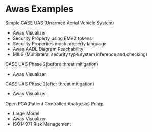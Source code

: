 # Awas Examples #

Simple CASE UAS (Unarmed Aerial Vehicle System)

* Awas Visualizer
* Security Property using EMV2 tokens
* Security Properties mock property language
* Awas AADL Diagram Reachability
* MILS (Multilateral security type system inference and checking)

CASE UAS Phase 2(before threat mitigation)

* Awas Visualizer


CASE UAS Phase 2(after threat mitigation)

* Awas Visualizer


Open PCA(Patient Controlled Analgesic) Pump

* Large Model
* Awas Visualizer
* ISO14971 Risk Management


